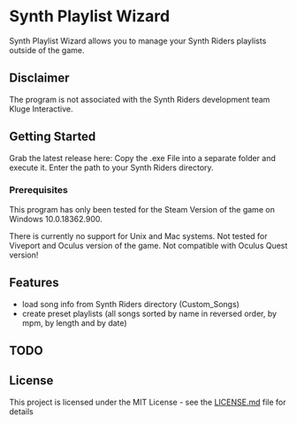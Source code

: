 # Synth Playlist Wizard

Synth Playlist Wizard allows you to manage your Synth Riders playlists outside of the game.

## Disclaimer

The program is not associated with the Synth Riders development team Kluge Interactive.

## Getting Started

Grab the latest release here: 
Copy the .exe File into a separate folder and execute it.
Enter the path to your Synth Riders directory.

### Prerequisites

This program has only been tested for the Steam Version of the game on Windows 10.0.18362.900.

There is currently no support for Unix and Mac systems.
Not tested for Viveport and Oculus version of the game.
Not compatible with Oculus Quest version!

## Features

* load song info from Synth Riders directory (Custom_Songs)
* create preset playlists (all songs sorted by name in reversed order, by mpm, by length and by date)

## TODO

## License

This project is licensed under the MIT License - see the [LICENSE.md](LICENSE.md) file for details
